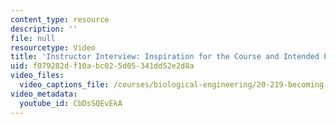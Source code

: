 ```yaml
---
content_type: resource
description: ''
file: null
resourcetype: Video
title: 'Instructor Interview: Inspiration for the Course and Intended Learning outcomes'
uid: f079282d-f10a-bc02-5d05-341dd52e2d8a
video_files:
  video_captions_file: /courses/biological-engineering/20-219-becoming-the-next-bill-nye-writing-and-hosting-the-educational-show-january-iap-2015/instructor-insights/instructor-interview-inspiration-for-the-course-and-intended-learning-outcomes/CbDsSQEvEkA.vtt
video_metadata:
  youtube_id: CbDsSQEvEkA
---
```

